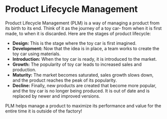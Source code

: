 # Product Lifecycle Management

Product Lifecycle Management (PLM) is a way of managing a product from its birth to its end. Think of it as the journey of a toy car- from when it is first made, to when it is discarded. Here are the stages of product lifecycle:

* **Design:** This is the stage where the toy car is first imagined.
* **Development:** Now that the idea is in place, a team works to create the toy car using materials.
* **Introduction:** When the toy car is ready, it is introduced to the market.
* **Growth:** The popularity of toy car leads to increased sales and production. 
* **Maturity:** The market becomes saturated, sales growth slows down, and the product reaches the peak of its popularity.
* **Decline:** Finally, new products are created that become more popular, and the toy car is no longer being produced. It is out of date and is replaced by newer and improved versions.

PLM helps manage a product to maximize its performance and value for the entire time it is outside of the factory!
